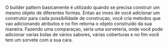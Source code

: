O builder pattern basicamente é utilizado quando se precisa construir um mesmo objeto de diferentes formas. Entao ao inves de você adicionar um construtor para cada possibilidade de construçao, você cria metodos que vao adicionando atributos e no fim retorna o objeto construido da sua maneira. Fazendo uma comparaçao, seria uma sorveteria, onde você pode adicionar varias bolas de vários sabores, várias coberturas e no fim você tem um sorvete com a sua cara.